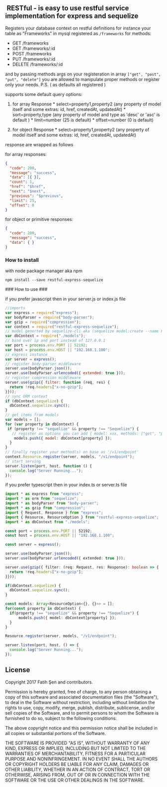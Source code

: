 ##  RESTful - is easy to use restful service implementation for express and sequelize ##

Registers your database context on restful definitions for instance your table as "Frameworks" in mysql registered as `/frameworks` for methods:
  
  * GET     /frameworks
  * GET     /frameworks/:id
  * POST    /frameworks
  * PUT     /frameworks/:id
  * DELETE  /frameworks/:id

and by passing methods args on your registeration in array `["get", "post", "put", "delete"]`
you are allowed to manipulate proper methods or register only your needs. P.S. ( as defaults all registered )

supports some default query options:
  
  1. for array Response
    * select=property1,property2 (any property of model itself and some extras: id, href, createdAt, updatedAt)
    * sort=property,type (any property of model and type as 'desc' or 'asc' is default )
    * limit=number (25 is default)
    * offset=number (0 is default)  
    
  2. for object Response
    * select=property1,property2 (any property of model itself and some extras: id, href, createdAt, updatedAt)  

response are wrapped as follows

  for array responses:

  ```json
  {
    "code": 200,
    "message": "success",
    "data": [{ }],
    "count": 1, 
    "href": "$href", 
    "next": "$next", 
    "previous": "$previous", 
    "limit": 25,
    "offset": 0
  }
  ```

  for object or primitive responses:

  ```json
  {
    "code": 200,
    "message": "success",
    "data": { } 
  }
  ```

### How to install ###

with node package manager aka npm

`npm install --save restful-express-sequelize`

### How to use ###

if you prefer javascript then in your server.js or index.js file

```javascript
//imports
var express = require("express");
var bodyParser = require("body-parser");
var gzip = require("compression");
var context = require("restful-express-sequelize");
// model generted by sequelize-cli aka (sequelize model:create --name Framework --attributes name:string,lang:string)
var dbContext = require("./models");
// bind over ip and port instead of 127.0.0.1
var port = process.env.PORT || 52192;
var host = process.env.HOST || "192.168.1.100";
// express instance
var server = express();
// register body-parser middleware
server.use(bodyParser.json());
server.use(bodyParser.urlencoded({ extended: true }));
// register compression middleware
server.use(gzip({ filter: function (req, res) {
  return !req.headers["x-no-gzip"];
}}));
// sync ORM context
if (dbContext.sequelize) {
  dbContext.sequelize.sync();
}
// get items from models
var models = [];
for (var property in dbContext) {
 if (property !== "sequelize" && property !== "Sequelize") {
   // register as options you can add { model: xxx, methods: ["get", "post"] } methods are optional 
    models.push({ model: dbContext[property] });
  }
}
// finally register your method(s) on base as '/v1/endpoint'
context.Resource.register(server, models, "/v1/endpoint");
// start serving
server.listen(port, host, function () {
  console.log("Server Running...");
});
```

if you prefer typescript then in your index.ts or server.ts file

```typescript
import * as express from "express";
import * as orm from "sequelize";
import * as bodyParser from "body-parser";
import * as gzip from "compression";
import { Request, Response } from "express";
import { Resource, ResourceOption } from "restful-express-sequelize";
import * as dbContext from "./models";

const port = process.env.PORT || 52192;
const host = process.env.HOST || "192.168.1.100";

const server = express();

server.use(bodyParser.json());
server.use(bodyParser.urlencoded({ extended: true }));

server.use(gzip({ filter: (req: Request, res: Response): boolean => {
  return !req.headers["x-no-gzip"];
}}));

if(dbContext.sequelize) {
  dbContext.sequelize.sync();
}

const models: Array<ResourceOption<{}, {}>> = [];
for(const property in dbContext) {  
  if(property !== "sequelize" && property !== "Sequelize") {
      models.push({ model: dbContext[property] }); 
  }  
}

Resource.register(server, models, "/v1/endpoint");

server.listen(port, host, () => {
  console.log("Server Running...");
});
```

## License ##

Copyright 2017 Fatih Şen and contributors.

Permission is hereby granted, free of charge, to any person obtaining a copy of this software and associated documentation files (the "Software"), to deal in the Software without restriction, including without limitation the rights to use, copy, modify, merge, publish, distribute, sublicense, and/or sell copies of the Software, and to permit persons to whom the Software is furnished to do so, subject to the following conditions:

The above copyright notice and this permission notice shall be included in all copies or substantial portions of the Software.

THE SOFTWARE IS PROVIDED "AS IS", WITHOUT WARRANTY OF ANY KIND, EXPRESS OR IMPLIED, INCLUDING BUT NOT LIMITED TO THE WARRANTIES OF MERCHANTABILITY, FITNESS FOR A PARTICULAR PURPOSE AND NONINFRINGEMENT. IN NO EVENT SHALL THE AUTHORS OR COPYRIGHT HOLDERS BE LIABLE FOR ANY CLAIM, DAMAGES OR OTHER LIABILITY, WHETHER IN AN ACTION OF CONTRACT, TORT OR OTHERWISE, ARISING FROM, OUT OF OR IN CONNECTION WITH THE SOFTWARE OR THE USE OR OTHER DEALINGS IN THE SOFTWARE.
